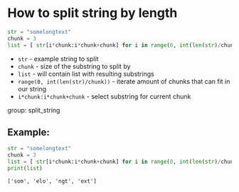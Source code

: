 # How to split string by length

```python
str = "somelongtext"
chunk = 3
list = [ str[i*chunk:i*chunk+chunk] for i in range(0, int(len(str)/chunk)) ]
```

- `str` - example string to split
- `chunk` - size of the substring to split by
- `list` - will contain list with resulting substrings
- `range(0, int(len(str)/chunk))` - iterate amount of chunks that can fit in our string
- `i*chunk:i*chunk+chunk` - select substring for current chunk

group: split_string

## Example: 
```python
str = "somelongtext"
chunk = 3
list = [ str[i*chunk:i*chunk+chunk] for i in range(0, int(len(str)/chunk)) ]
print(list)
```
```
['som', 'elo', 'ngt', 'ext']

```
